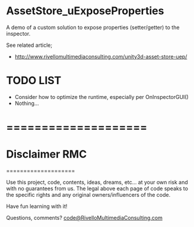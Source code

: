 AssetStore_uExposeProperties
===========================

A demo of a custom solution to expose properties (setter/getter) to the inspector.

See related article;

* http://www.rivellomultimediaconsulting.com/unity3d-asset-store-uep/


TODO LIST
===========================

* Consider how to optimize the runtime, especially per OnInspectorGUI()
* Nothing…



====================
====================
Disclaimer RMC
====================
====================

Use this project, code, contents, ideas, dreams, etc… at your own risk and with no guarantees from us. The legal above each page of code speaks to the specific rights and any original owners/influencers of the code. 

Have fun learning with it!

Questions, comments? 
code@RivelloMultimediaConsulting.com

